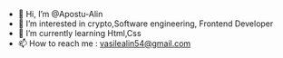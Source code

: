 - 👋 Hi, I’m @Apostu-Alin
- 👀 I’m interested in crypto,Software engineering, Frontend Developer
- 🌱 I’m currently learning Html,Css
- 📫 How to reach me : vasilealin54@gmail.com

<!---
Apostu-Alin/Apostu-Alin is a ✨ special ✨ repository because its `README.md` (this file) appears on your GitHub profile.
You can click the Preview link to take a look at your changes.
Software engineering
--->
